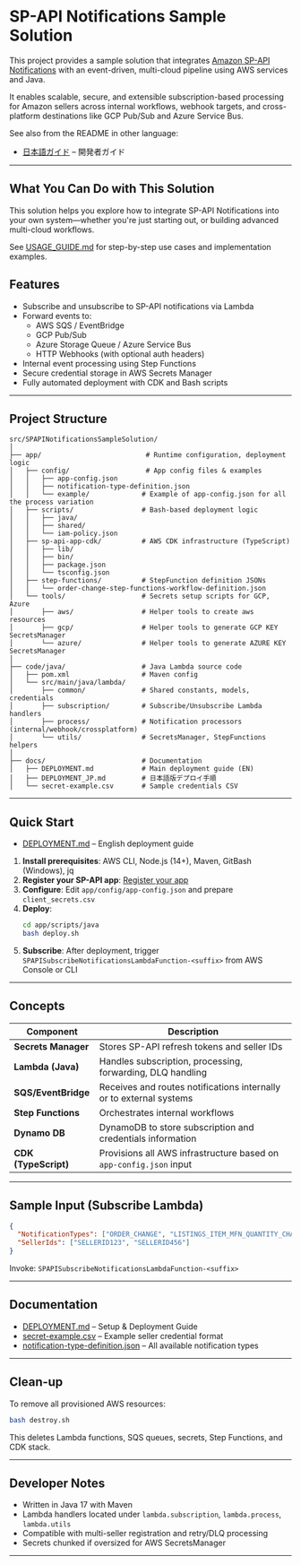 #  SP-API Notifications Sample Solution


This project provides a sample solution that integrates [Amazon SP-API Notifications](https://developer-docs.amazon.com/sp-api/docs/notifications-api-v1-reference) with an event-driven, multi-cloud pipeline using AWS services and Java.

It enables scalable, secure, and extensible subscription-based processing for Amazon sellers across internal workflows, webhook targets, and cross-platform destinations like GCP Pub/Sub and Azure Service Bus.

See also from the README in other language:
- [日本語ガイド](README_JP.md) – 開発者ガイド

---

## What You Can Do with This Solution

This solution helps you explore how to integrate SP-API Notifications into your own system—whether you're just starting out, or building advanced multi-cloud workflows.

See [USAGE_GUIDE.md](docs/USAGE_GUIDE.md) for step-by-step use cases and implementation examples.



##  Features

- Subscribe and unsubscribe to SP-API notifications via Lambda
- Forward events to:
    - AWS SQS / EventBridge
    - GCP Pub/Sub
    - Azure Storage Queue / Azure Service Bus
    - HTTP Webhooks (with optional auth headers)
- Internal event processing using Step Functions
- Secure credential storage in AWS Secrets Manager
- Fully automated deployment with CDK and Bash scripts

---

##  Project Structure

```text
src/SPAPINotificationsSampleSolution/
│
├── app/                          # Runtime configuration, deployment logic
│   ├── config/                   # App config files & examples
│   │   ├── app-config.json
│   │   ├── notification-type-definition.json
│   │   └── example/             # Example of app-config.json for all the process variation
│   ├── scripts/                 # Bash-based deployment logic
│   │   ├── java/
│   │   ├── shared/
│   │   └── iam-policy.json
│   ├── sp-api-app-cdk/          # AWS CDK infrastructure (TypeScript)
│   │   ├── lib/
│   │   ├── bin/
│   │   ├── package.json
│   │   └── tsconfig.json
│   ├── step-functions/          # StepFunction definition JSONs
│   │   └── order-change-step-functions-workflow-definition.json
│   └── tools/                   # Secrets setup scripts for GCP, Azure
│       ├── aws/                 # Helper tools to create aws resources
│       ├── gcp/                 # Helper tools to generate GCP KEY SecretsManager
│       └── azure/               # Helper tools to generate AZURE KEY SecretsManager
│
├── code/java/                   # Java Lambda source code
│   ├── pom.xml                  # Maven config
│   └── src/main/java/lambda/
│       ├── common/              # Shared constants, models, credentials
│       ├── subscription/        # Subscribe/Unsubscribe Lambda handlers
│       ├── process/             # Notification processors (internal/webhook/crossplatform)
│       └── utils/               # SecretsManager, StepFunctions helpers
│
├── docs/                        # Documentation
│   ├── DEPLOYMENT.md            # Main deployment guide (EN)
│   ├── DEPLOYMENT_JP.md         # 日本語版デプロイ手順
│   └── secret-example.csv       # Sample credentials CSV
```

---

##  Quick Start

- [DEPLOYMENT.md](docs/DEPLOYMENT.md) – English deployment guide

1. **Install prerequisites**: AWS CLI, Node.js (14+), Maven, GitBash (Windows), jq
2. **Register your SP-API app**: [Register your app](https://developer-docs.amazon.com/sp-api/docs/registering-your-application)
3. **Configure**: Edit `app/config/app-config.json` and prepare `client_secrets.csv`
4. **Deploy**:
   ```bash
   cd app/scripts/java
   bash deploy.sh
   ```
5. **Subscribe**: After deployment, trigger `SPAPISubscribeNotificationsLambdaFunction-<suffix>` from AWS Console or CLI

---

##  Concepts

| Component            | Description                                                         |
|----------------------|---------------------------------------------------------------------|
| **Secrets Manager**  | Stores SP-API refresh tokens and seller IDs                         |
| **Lambda (Java)**    | Handles subscription, processing, forwarding, DLQ handling          |
| **SQS/EventBridge**  | Receives and routes notifications internally or to external systems |
| **Step Functions**   | Orchestrates internal workflows                                     |
| **Dynamo DB**        | DynamoDB to store subscription and credentials information           |
| **CDK (TypeScript)** | Provisions all AWS infrastructure based on `app-config.json` input  |

---

##  Sample Input (Subscribe Lambda)

```json
{
  "NotificationTypes": ["ORDER_CHANGE", "LISTINGS_ITEM_MFN_QUANTITY_CHANGE"],
  "SellerIds": ["SELLERID123", "SELLERID456"]
}
```

Invoke: `SPAPISubscribeNotificationsLambdaFunction-<suffix>`

---

## Documentation

- [DEPLOYMENT.md](docs/DEPLOYMENT.md) – Setup & Deployment Guide
- [secret-example.csv](docs/secret-example.csv) – Example seller credential format
- [notification-type-definition.json](/app/config/notification-type-definition.json) – All available notification types

---

## Clean-up

To remove all provisioned AWS resources:

```bash
bash destroy.sh
```

This deletes Lambda functions, SQS queues, secrets, Step Functions, and CDK stack.

---

## Developer Notes

- Written in Java 17 with Maven
- Lambda handlers located under `lambda.subscription`, `lambda.process`, `lambda.utils`
- Compatible with multi-seller registration and retry/DLQ processing
- Secrets chunked if oversized for AWS SecretsManager

---



